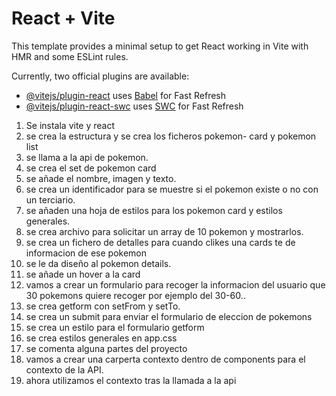# React + Vite

This template provides a minimal setup to get React working in Vite with HMR and some ESLint rules.

Currently, two official plugins are available:

- [@vitejs/plugin-react](https://github.com/vitejs/vite-plugin-react/blob/main/packages/plugin-react/README.md) uses [Babel](https://babeljs.io/) for Fast Refresh
- [@vitejs/plugin-react-swc](https://github.com/vitejs/vite-plugin-react-swc) uses [SWC](https://swc.rs/) for Fast Refresh

1. Se instala vite y react 
2. se crea la estructura y se crea los ficheros pokemon- card y pokemon list
3. se llama a la api de pokemon.
4. se crea el set de pokemon card
5. se añade el nombre, imagen y texto.
6. se crea un identificador para se muestre si el pokemon existe o no con un terciario.
7. se añaden una hoja de estilos para los pokemon card y estilos generales.
8. se crea archivo para solicitar un array de 10 pokemon  y mostrarlos.
9. se crea un fichero de detalles para cuando clikes una cards te de informacion de ese pokemon
10. se le da diseño al pokemon details.
11. se añade un hover a la card
12. vamos a crear un formulario para recoger la informacion del usuario que 30 pokemons quiere recoger por ejemplo del 30-60..
13. se crea getform con setFrom y setTo.
14. se crea un submit para enviar el formulario de eleccion de pokemons
15. se crea un estilo para el formulario getform
16. se crea estilos generales en app.css
17. se comenta alguna partes del proyecto
18. vamos a crear una carperta contexto dentro de components para el contexto de la API.
19. ahora utilizamos el contexto tras la llamada a la api 
